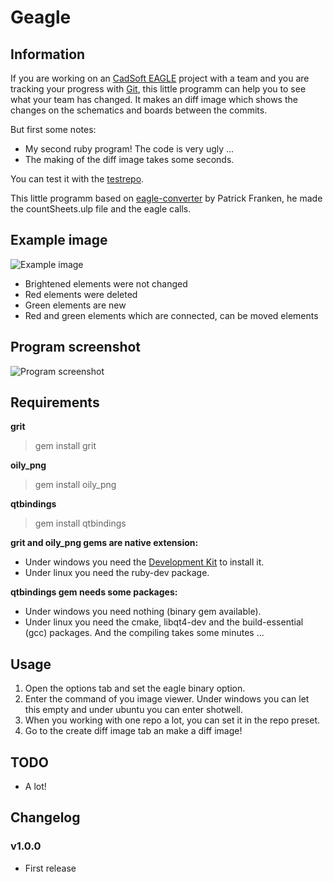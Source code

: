 # Geagle

## Information
If you are working on an [CadSoft EAGLE](http://www.cadsoftusa.com/eagle-pcb-design-software/) project with a team and you are tracking your progress with [Git](http://git-scm.com/), this little programm can help you to see what your team has changed. It makes an diff image which shows the changes on the schematics and boards between the commits.

But first some notes:
* My second ruby program! The code is very ugly ...
* The making of the diff image takes some seconds.

You can test it with the [testrepo](https://github.com/hurik/visual-diffs-for-eagle-and-git_testrepo).

This little programm based on [eagle-converter](https://gitorious.org/gitedaous/eagle-converter) by Patrick Franken, he made the countSheets.ulp file and the eagle calls.


## Example image
![Example image](/hurik/geagle/raw/master/example.png)
* Brightened elements were not changed
* Red elements were deleted
* Green elements are new
* Red and green elements which are connected, can be moved elements


## Program screenshot
![Program screenshot](/hurik/geagle/raw/master/screenshot.png)


## Requirements
**grit**
> gem install grit

**oily_png**
> gem install oily_png

**qtbindings**
> gem install qtbindings

**grit and oily_png gems are native extension:**
* Under windows you need the [Development Kit](https://github.com/oneclick/rubyinstaller/wiki/Development-Kit) to install it.
* Under linux you need the ruby-dev package.

**qtbindings gem needs some packages:**
* Under windows you need nothing (binary gem available).
* Under linux you need the cmake, libqt4-dev and the build-essential (gcc) packages. And the compiling takes some minutes ...


## Usage
1. Open the options tab and set the eagle binary option.
1. Enter the command of you image viewer. Under windows you can let this empty and under ubuntu you can enter shotwell.
1. When you working with one repo a lot, you can set it in the repo preset.
1. Go to the create diff image tab an make a diff image!


## TODO
* A lot!


## Changelog
### v1.0.0
* First release
